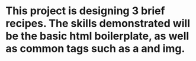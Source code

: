 # This project is designing 3 brief recipes. The skills demonstrated will be the basic html boilerplate, as well as common tags such as a and img.